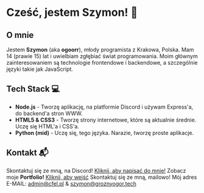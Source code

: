 # Cześć, jestem Szymon! 👋

## O mnie
Jestem **Szymon** (aka **ogoorr**), młody programista z Krakowa, Polska. Mam 14 (prawie 15) lat i uwielbiam zgłębiać świat programowania. Moim głównym zainteresowaniem są technologie frontendowe i backendowe, a szczególnie języki takie jak JavaScript.

## Tech Stack 💻
- **Node.js** - Tworzę aplikację, na platformie Discord i używam Express'a, do backend'a stron WWW.
- **HTML5 & CSS3** - Tworzę strony internetowe, które są aktualnie średnie. Uczę się HTML'a i CSS'a.
- **Python (mid)** - Uczę się, tego języka. Narazie, tworzę proste aplikacje.


## Kontakt 📬
Skontaktuj się ze mną, na Discord! [Kliknij, aby napisać do mnie!](https://discord.com/users/1164146607525220373)
Zobacz moje **Portfolio!** [Kliknij, aby wejść](https://behance.net/kanyd)
Skontaktuj się ze mną, mailowo! Mój adres E-MAIL: admin@cfel.pl & szymon@groznyogor.tech

